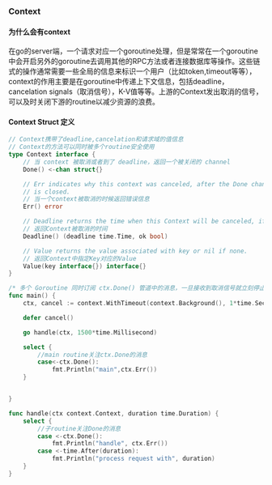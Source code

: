 ### Context

#### 为什么会有context

在go的server端，一个请求对应一个goroutine处理，但是常常在一个goroutine中会开启另外的goroutine去调用其他的RPC方法或者连接数据库等操作。这些链式的操作通常需要一些全局的信息来标识一个用户（比如token,timeout等等），context的作用主要是在goroutine中传递上下文信息，包括deadline，cancelation signals（取消信号），K-V值等等。上游的Context发出取消的信号，可以及时关闭下游的routine以减少资源的浪费。

#### Context Struct 定义

```go
// Context携带了deadline,cancelation和请求域的值信息
// Context的方法可以同时被多个routine安全使用
type Context interface {
    // 当 context 被取消或者到了 deadline，返回一个被关闭的 channel
    Done() <-chan struct{}

    // Err indicates why this context was canceled, after the Done channel
    // is closed.
    // 当一个context被取消的时候返回错误信息
    Err() error

    // Deadline returns the time when this Context will be canceled, if any.
    // 返回Context被取消的时间
    Deadline() (deadline time.Time, ok bool)

    // Value returns the value associated with key or nil if none.
    // 返回Context中指定Key对应的Value
    Value(key interface{}) interface{}
}
```

```go
/* 多个 Goroutine 同时订阅 ctx.Done() 管道中的消息，一旦接收到取消信号就立刻停止当前正在执行的工作。*/
func main() {
	ctx, cancel := context.WithTimeout(context.Background(), 1*time.Second)

	defer cancel()

	go handle(ctx, 1500*time.Millisecond)

	select {
        //main routine关注ctx.Done的消息
		case<-ctx.Done():
			fmt.Println("main",ctx.Err())
	}


}

func handle(ctx context.Context, duration time.Duration) {
	select {
        //子routine关注Done的消息
		case <-ctx.Done():
			fmt.Println("handle", ctx.Err())
		case <-time.After(duration):
			fmt.Println("process request with", duration)
	}
}
```

